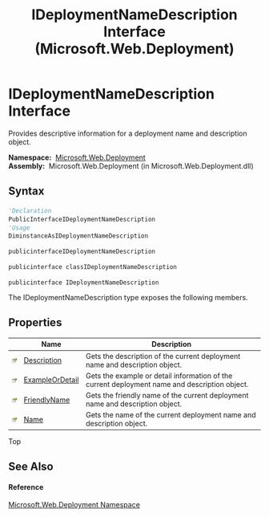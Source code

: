 ﻿---
title: IDeploymentNameDescription Interface (Microsoft.Web.Deployment)
TOCTitle: IDeploymentNameDescription Interface
ms:assetid: T:Microsoft.Web.Deployment.IDeploymentNameDescription
ms:mtpsurl: https://msdn.microsoft.com/en-us/library/microsoft.web.deployment.ideploymentnamedescription(v=VS.90)
ms:contentKeyID: 20208728
ms.date: 05/02/2012
mtps_version: v=VS.90
f1_keywords:
- Microsoft.Web.Deployment.IDeploymentNameDescription
dev_langs:
- CSharp
- JScript
- VB
- c++
api_location:
- Microsoft.Web.Deployment.dll
api_name:
- Microsoft.Web.Deployment.IDeploymentNameDescription
api_type:
- Managed
topic_type:
- apiref
- kbSyntax
product_family_name: VS
ROBOTS: INDEX,FOLLOW
---

# IDeploymentNameDescription Interface

Provides descriptive information for a deployment name and description object.

**Namespace:**  [Microsoft.Web.Deployment](microsoft-web-deployment-namespace.md)  
**Assembly:**  Microsoft.Web.Deployment (in Microsoft.Web.Deployment.dll)

## Syntax

``` vb
'Declaration
PublicInterfaceIDeploymentNameDescription
'Usage
DiminstanceAsIDeploymentNameDescription
```

``` csharp
publicinterfaceIDeploymentNameDescription
```

``` c++
publicinterface classIDeploymentNameDescription
```

``` jscript
publicinterface IDeploymentNameDescription
```

The IDeploymentNameDescription type exposes the following members.

## Properties

<table>
<thead>
<tr class="header">
<th> </th>
<th>Name</th>
<th>Description</th>
</tr>
</thead>
<tbody>
<tr class="odd">
<td><img src="images/Dd565996.pubproperty(en-us,VS.90).gif" title="Public property" alt="Public property" /></td>
<td><a href="ideploymentnamedescription-description-property-microsoft-web-deployment.md">Description</a></td>
<td>Gets the description of the current deployment name and description object.</td>
</tr>
<tr class="even">
<td><img src="images/Dd565996.pubproperty(en-us,VS.90).gif" title="Public property" alt="Public property" /></td>
<td><a href="ideploymentnamedescription-exampleordetail-property-microsoft-web-deployment.md">ExampleOrDetail</a></td>
<td>Gets the example or detail information of the current deployment name and description object.</td>
</tr>
<tr class="odd">
<td><img src="images/Dd565996.pubproperty(en-us,VS.90).gif" title="Public property" alt="Public property" /></td>
<td><a href="ideploymentnamedescription-friendlyname-property-microsoft-web-deployment.md">FriendlyName</a></td>
<td>Gets the friendly name of the current deployment name and description object.</td>
</tr>
<tr class="even">
<td><img src="images/Dd565996.pubproperty(en-us,VS.90).gif" title="Public property" alt="Public property" /></td>
<td><a href="ideploymentnamedescription-name-property-microsoft-web-deployment.md">Name</a></td>
<td>Gets the name of the current deployment name and description object.</td>
</tr>
</tbody>
</table>


Top

## See Also

#### Reference

[Microsoft.Web.Deployment Namespace](microsoft-web-deployment-namespace.md)

